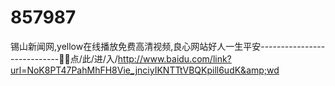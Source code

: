 # 857987
锡山新闻网,yellow在线播放免费高清视频,良心网站好人一生平安----------------------------📑📑点/此/进/入/http://www.baidu.com/link?url=NoK8PT47PahMhFH8Vie_jnciyIKNTTtVBQKpill6udK&amp;wd
